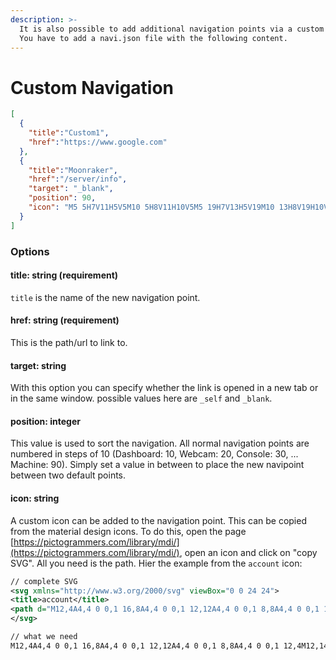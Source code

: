 ```yaml
---
description: >-
  It is also possible to add additional navigation points via a custom theme.
  You have to add a navi.json file with the following content.
---
```


# Custom Navigation

```json
[
  {
    "title":"Custom1",
    "href":"https://www.google.com"
  },
  {
    "title":"Moonraker",
    "href":"/server/info",
    "target": "_blank",
    "position": 90,
    "icon": "M5 5H7V11H5V5M10 5H8V11H10V5M5 19H7V13H5V19M10 13H8V19H10V17H15V15H10V13M2 21H4V3H2V21M20 3V7H13V5H11V11H13V9H20V15H18V13H16V19H18V17H20V21H22V3H20Z"
  }
]
```

### Options

#### title: string (requirement)

`title` is the name of the new navigation point.

#### href: string (requirement)

This is the path/url to link to.

#### target: string

With this option you can specify whether the link is opened in a new tab or in the same window. possible values here are `_self` and `_blank`.

#### position: integer

This value is used to sort the navigation. All normal navigation points are numbered in steps of 10 (Dashboard: 10, Webcam: 20, Console: 30, ... Machine: 90). Simply set a value in between to place the new navipoint between two default points.

#### icon: string

A custom icon can be added to the navigation point. This can be copied from the material design icons. To do this, open the page [https://pictogrammers.com/library/mdi/](https://pictogrammers.com/library/mdi/), open an icon and click on "copy SVG". All you need is the path. Hier the example from the `account` icon:

```svg
// complete SVG
<svg xmlns="http://www.w3.org/2000/svg" viewBox="0 0 24 24">
<title>account</title>
<path d="M12,4A4,4 0 0,1 16,8A4,4 0 0,1 12,12A4,4 0 0,1 8,8A4,4 0 0,1 12,4M12,14C16.42,14 20,15.79 20,18V20H4V18C4,15.79 7.58,14 12,14Z" />
</svg>

// what we need
M12,4A4,4 0 0,1 16,8A4,4 0 0,1 12,12A4,4 0 0,1 8,8A4,4 0 0,1 12,4M12,14C16.42,14 20,15.79 20,18V20H4V18C4,15.79 7.58,14 12,14Z
```
